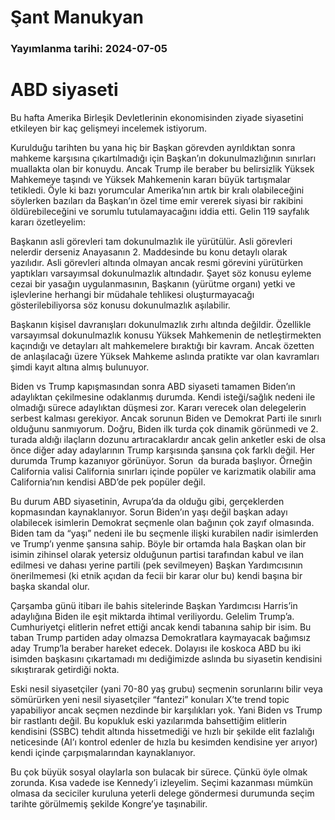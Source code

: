 # Şant Manukyan

### Yayımlanma tarihi: 2024-07-05

# ABD siyaseti

Bu hafta Amerika Birleşik Devletlerinin ekonomisinden ziyade siyasetini etkileyen bir kaç gelişmeyi incelemek istiyorum.

Kurulduğu tarihten bu yana hiç bir Başkan görevden ayrıldıktan sonra mahkeme karşısına çıkartılmadığı için Başkan’ın dokunulmazlığının sınırları muallakta olan bir konuydu. Ancak Trump ile beraber bu belirsizlik Yüksek Mahkemeye taşındı ve Yüksek Mahkemenin kararı büyük tartışmalar tetikledi. Öyle ki bazı yorumcular Amerika’nın artık bir kralı olabileceğini söylerken bazıları da Başkan’ın özel time emir vererek siyasi bir rakibini öldürebileceğini ve sorumlu tutulamayacağını iddia etti. Gelin 119 sayfalık kararı özetleyelim:

Başkanın asli görevleri tam dokunulmazlık ile yürütülür. Asli görevleri nelerdir derseniz Anayasanın 2. Maddesinde bu konu detaylı olarak yazılıdır. Asli görevleri altında olmayan ancak resmi görevini yürütürken yaptıkları varsayımsal dokunulmazlık altındadır. Şayet söz konusu eyleme cezai bir yasağın uygulanmasının, Başkanın (yürütme organı) yetki ve işlevlerine herhangi bir müdahale tehlikesi oluşturmayacağı gösterilebiliyorsa söz konusu dokunulmazlık aşılabilir.

Başkanın kişisel davranışları dokunulmazlık zırhı altında değildir. Özellikle varsayımsal dokunulmazlık konusu Yüksek Mahkemenin de netleştirmekten kaçındığı ve detayları alt mahkemelere bıraktığı bir kavram. Ancak özetten de anlaşılacağı üzere Yüksek Mahkeme aslında pratikte var olan kavramları şimdi kayıt altına almış bulunuyor.

Biden vs Trump kapışmasından sonra ABD siyaseti tamamen Biden’ın adaylıktan çekilmesine odaklanmış durumda. Kendi isteği/sağlık nedeni ile olmadığı sürece adaylıktan düşmesi zor. Kararı verecek olan delegelerin serbest kalması gerekiyor. Ancak sorunun Biden ve Demokrat Parti ile sınırlı olduğunu sanmıyorum. Doğru, Biden ilk turda çok dinamik görünmedi ve 2. turada aldığı ilaçların dozunu artıracaklardır ancak gelin anketler eski de olsa önce diğer aday adaylarının Trump karşısında şansına çok farklı değil. Her durumda Trump kazanıyor görünüyor. Sorun  da burada başlıyor. Örneğin California valisi California sınırları içinde popüler ve karizmatik olabilir ama California’nın kendisi ABD’de pek popüler değil.

Bu durum ABD siyasetinin, Avrupa’da da olduğu gibi, gerçeklerden kopmasından kaynaklanıyor. Sorun Biden’ın yaşı değil başkan adayı olabilecek isimlerin Demokrat seçmenle olan bağının çok zayıf olmasında. Biden tam da “yaşı” nedeni ile bu seçmenle ilişki kurabilen nadir isimlerden ve Trump’ı yenme şansına sahip. Böyle bir ortamda hala Başkan olan bir isimin zihinsel olarak yetersiz olduğunun partisi tarafından kabul ve ilan edilmesi ve dahası yerine partili (pek sevilmeyen) Başkan Yardımcısının önerilmemesi (ki etnik açıdan da fecii bir karar olur bu) kendi başına bir başka skandal olur.

Çarşamba günü itibarı ile bahis sitelerinde Başkan Yardımcısı Harris’in adaylığına Biden ile eşit miktarda ihtimal veriliyordu. Gelelim Trump’a. Cumhuriyetçi elitlerin nefret ettiği ancak kendi tabanına sahip bir isim. Bu taban Trump partiden aday olmazsa Demokratlara kaymayacak bağımsız aday Trump’la beraber hareket edecek. Dolayısı ile koskoca ABD bu iki isimden başkasını çıkartamadı mı dediğimizde aslında bu siyasetin kendisini sıkıştırarak getirdiği nokta.

Eski nesil siyasetçiler (yani 70-80 yaş grubu) seçmenin sorunlarını bilir veya sömürürken yeni nesil siyasetçiler “fantezi” konuları X’te trend topic yapabiliyor ancak seçmen nezdinde bir karşılıkları yok. Yani Biden vs Trump bir rastlantı değil. Bu kopukluk eski yazılarımda bahsettiğim elitlerin kendisini (SSBC) tehdit altında hissetmediği ve hızlı bir şekilde elit fazlalığı neticesinde (AI’ı kontrol edenler de hızla bu kesimden kendisine yer arıyor) kendi içinde çarpışmalarından kaynaklanıyor.

Bu çok büyük sosyal olaylarla son bulacak bir sürece. Çünkü öyle olmak zorunda. Kısa vadede ise Kennedy’i izleyelim. Seçimi kazanması mümkün olmasa da seciciler kuruluna yeterli delege göndermesi durumunda seçim tarihte görülmemiş şekilde Kongre’ye taşınabilir.

